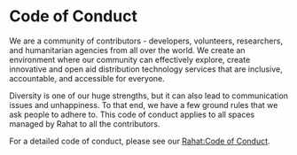 # Code of Conduct
We are a community of contributors - developers, volunteers, researchers, and humanitarian agencies from all over the world. We create an environment where our community can effectively explore, create innovative and open aid distribution technology services that are inclusive, accountable, and accessible for everyone. 
 
Diversity is one of our huge strengths, but it can also lead to communication issues and unhappiness. To that end, we have a few ground rules that we ask people to adhere to. This code of conduct applies to all spaces managed by Rahat to all the contributors. 
 
For a detailed code of conduct,  please see our [Rahat:Code of Conduct](https://docs.rahat.io/docs/next/code-of-conduct/). 

